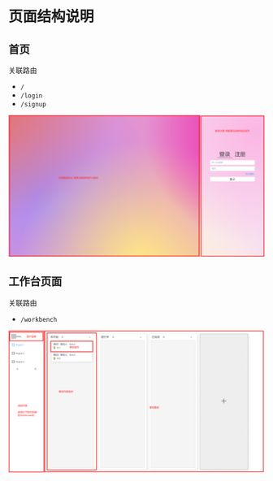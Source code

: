 # 页面结构说明

## 首页

关联路由
* `/`
* `/login`
* `/signup`

![主页说明](./images/home.png)

## 工作台页面

关联路由
* `/workbench`

![工作台说明](./images/workbench.png)